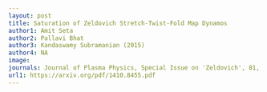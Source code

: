 ```yaml
---
layout: post
title: Saturation of Zeldovich Stretch-Twist-Fold Map Dynamos
author1: Amit Seta
author2: Pallavi Bhat 
author3: Kandaswamy Subramanian (2015)
author4: NA
image:
journals: Journal of Plasma Physics, Special Issue on 'Zeldovich', 81, 05, 10 (arXiv:1410.8455)
url1: https://arxiv.org/pdf/1410.8455.pdf
---
```



